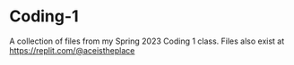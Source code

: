# Coding-1
A collection of files from my Spring 2023 Coding 1 class. Files also exist at https://replit.com/@aceistheplace
